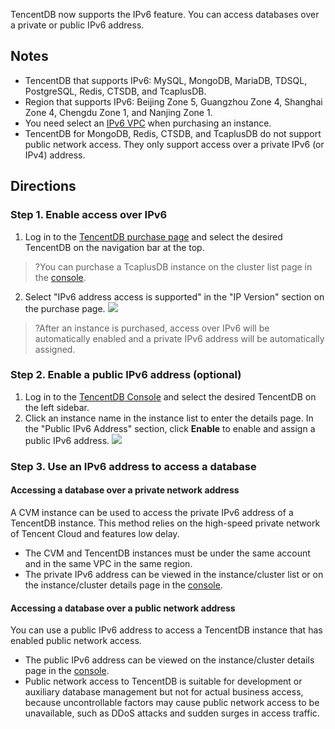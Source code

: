 TencentDB now supports the IPv6 feature. You can access databases over a private or public IPv6 address.

## Notes
- TencentDB that supports IPv6: MySQL, MongoDB, MariaDB, TDSQL, PostgreSQL, Redis, CTSDB, and TcaplusDB.
- Region that supports IPv6: Beijing Zone 5, Guangzhou Zone 4, Shanghai Zone 4, Chengdu Zone 1, and Nanjing Zone 1.
- You need select an [IPv6 VPC](https://intl.cloud.tencent.com/document/product/215/32382) when purchasing an instance.
- TencentDB for MongoDB, Redis, CTSDB, and TcaplusDB do not support public network access. They only support access over a private IPv6 (or IPv4) address.

## Directions
### Step 1. Enable access over IPv6
1. Log in to the [TencentDB purchase page](https://buy.cloud.tencent.com/cdb?regionId=8) and select the desired TencentDB on the navigation bar at the top.
>?You can purchase a TcaplusDB instance on the cluster list page in the [console](https://console.cloud.tencent.com/tcaplusdb/app).
2. Select "IPv6 address access is supported" in the "IP Version" section on the purchase page.
![](https://main.qcloudimg.com/raw/9e5b86c845d03759ea33e73858913e3d.png)
>?After an instance is purchased, access over IPv6 will be automatically enabled and a private IPv6 address will be automatically assigned.

### Step 2. Enable a public IPv6 address (optional)
1. Log in to the [TencentDB Console](https://console.cloud.tencent.com/cdb) and select the desired TencentDB on the left sidebar.
2. Click an instance name in the instance list to enter the details page. In the "Public IPv6 Address" section, click **Enable** to enable and assign a public IPv6 address.
![](https://main.qcloudimg.com/raw/fde252d7b2523584cb364e1361a3567d.png)

### Step 3. Use an IPv6 address to access a database
#### Accessing a database over a private network address
A CVM instance can be used to access the private IPv6 address of a TencentDB instance. This method relies on the high-speed private network of Tencent Cloud and features low delay.
  - The CVM and TencentDB instances must be under the same account and in the same VPC in the same region.
  - The private IPv6 address can be viewed in the instance/cluster list or on the instance/cluster details page in the [console](https://console.cloud.tencent.com/cdb).

#### Accessing a database over a public network address
You can use a public IPv6 address to access a TencentDB instance that has enabled public network access.
  - The public IPv6 address can be viewed on the instance/cluster details page in the [console](https://console.cloud.tencent.com/cdb).
  - Public network access to TencentDB is suitable for development or auxiliary database management but not for actual business access, because uncontrollable factors may cause public network access to be unavailable, such as DDoS attacks and sudden surges in access traffic.
